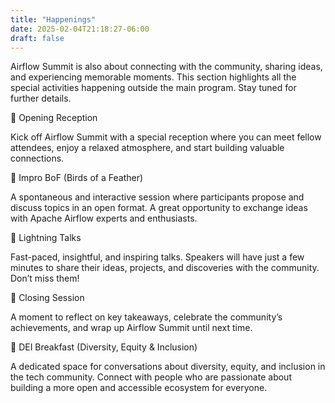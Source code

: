 ```yaml
---
title: "Happenings"
date: 2025-02-04T21:18:27-06:00
draft: false
---
```


Airflow Summit is also about connecting with the community, sharing ideas, and experiencing memorable moments. This section highlights all the special activities happening outside the main program. Stay tuned for further details.

🔹 Opening Reception

Kick off Airflow Summit with a special reception where you can meet fellow attendees, enjoy a relaxed atmosphere, and start building valuable connections.

🔹 Impro BoF (Birds of a Feather)

A spontaneous and interactive session where participants propose and discuss topics in an open format. A great opportunity to exchange ideas with Apache Airflow experts and enthusiasts.

🔹 Lightning Talks

Fast-paced, insightful, and inspiring talks. Speakers will have just a few minutes to share their ideas, projects, and discoveries with the community. Don’t miss them!

🔹 Closing Session

A moment to reflect on key takeaways, celebrate the community’s achievements, and wrap up Airflow Summit until next time.

🔹 DEI Breakfast (Diversity, Equity & Inclusion)

A dedicated space for conversations about diversity, equity, and inclusion in the tech community. Connect with people who are passionate about building a more open and accessible ecosystem for everyone.
